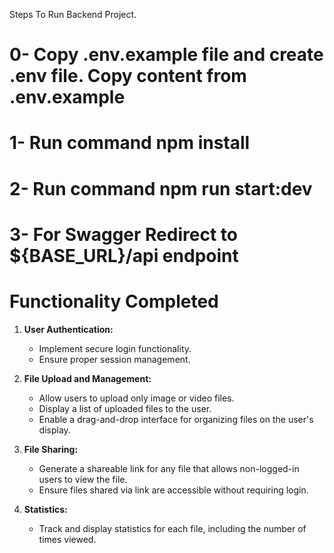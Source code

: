 Steps To Run Backend Project.

# 0- Copy .env.example file and create .env file. Copy content from .env.example

# 1- Run command npm install

# 2- Run command npm run start:dev

# 3- For Swagger Redirect to ${BASE_URL}/api endpoint

# Functionality Completed

1. **User Authentication:**

   - Implement secure login functionality.
   - Ensure proper session management.

2. **File Upload and Management:**

   - Allow users to upload only image or video files.
   - Display a list of uploaded files to the user.
   - Enable a drag-and-drop interface for organizing files on the user's display.

3. **File Sharing:**

   - Generate a shareable link for any file that allows non-logged-in users to view the file.
   - Ensure files shared via link are accessible without requiring login.

4. **Statistics:**
   - Track and display statistics for each file, including the number of times viewed.
